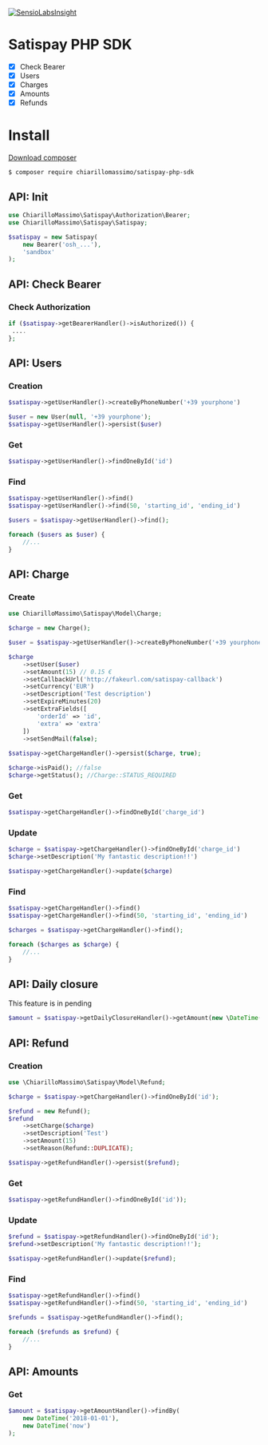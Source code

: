 [![SensioLabsInsight](https://insight.sensiolabs.com/projects/67c84e89-dfd1-4cd6-8604-53504f5dd101/mini.png)](https://insight.sensiolabs.com/projects/67c84e89-dfd1-4cd6-8604-53504f5dd101)

# Satispay PHP SDK

- [X] Check Bearer
- [X] Users
- [X] Charges
- [X] Amounts
- [X] Refunds

# Install
[Download composer](https://getcomposer.org/download)

```
$ composer require chiarillomassimo/satispay-php-sdk
```

## API: Init

```php
use ChiarilloMassimo\Satispay\Authorization\Bearer;
use ChiarilloMassimo\Satispay\Satispay;

$satispay = new Satispay(
    new Bearer('osh_...'),
    'sandbox'
);
```

## API: Check Bearer

### Check Authorization

```php
if ($satispay->getBearerHandler()->isAuthorized()) {
 ....
};
```

## API: Users

### Creation

```php
$satispay->getUserHandler()->createByPhoneNumber('+39 yourphone')

$user = new User(null, '+39 yourphone');
$satispay->getUserHandler()->persist($user)
```

### Get

```php
$satispay->getUserHandler()->findOneById('id')
```

### Find

```php
$satispay->getUserHandler()->find()
$satispay->getUserHandler()->find(50, 'starting_id', 'ending_id')

$users = $satispay->getUserHandler()->find();

foreach ($users as $user) {
    //...
}
```

## API: Charge

### Create

```php
use ChiarilloMassimo\Satispay\Model\Charge;

$charge = new Charge();

$user = $satispay->getUserHandler()->createByPhoneNumber('+39 yourphone');

$charge
    ->setUser($user)
    ->setAmount(15) // 0.15 €
    ->setCallbackUrl('http://fakeurl.com/satispay-callback')
    ->setCurrency('EUR')
    ->setDescription('Test description')
    ->setExpireMinutes(20)
    ->setExtraFields([
        'orderId' => 'id',
        'extra' => 'extra'
    ])
    ->setSendMail(false);
    
$satispay->getChargeHandler()->persist($charge, true);

$charge->isPaid(); //false
$charge->getStatus(); //Charge::STATUS_REQUIRED
```

### Get

```php
$satispay->getChargeHandler()->findOneById('charge_id')
```

### Update

```php
$charge = $satispay->getChargeHandler()->findOneById('charge_id')
$charge->setDescription('My fantastic description!!')

$satispay->getChargeHandler()->update($charge)
```

### Find

```php
$satispay->getChargeHandler()->find()
$satispay->getChargeHandler()->find(50, 'starting_id', 'ending_id')

$charges = $satispay->getChargeHandler()->find();

foreach ($charges as $charge) {
    //...
}
```

## API: Daily closure

This feature is in pending

```php
$amount = $satispay->getDailyClosureHandler()->getAmount(new \DateTime('2017/01/01'));
```

## API: Refund

### Creation

```php
use \ChiarilloMassimo\Satispay\Model\Refund;

$charge = $satispay->getChargeHandler()->findOneById('id');

$refund = new Refund();
$refund
    ->setCharge($charge)
    ->setDescription('Test')
    ->setAmount(15)
    ->setReason(Refund::DUPLICATE);

$satispay->getRefundHandler()->persist($refund);
```

### Get

```php
$satispay->getRefundHandler()->findOneById('id'));
```

### Update

```php
$refund = $satispay->getRefundHandler()->findOneById('id');
$refund->setDescription('My fantastic description!!');

$satispay->getRefundHandler()->update($refund);
```

### Find

```php
$satispay->getRefundHandler()->find()
$satispay->getRefundHandler()->find(50, 'starting_id', 'ending_id')

$refunds = $satispay->getRefundHandler()->find();

foreach ($refunds as $refund) {
    //...
}
```

## API: Amounts

### Get

```php
$amount = $satispay->getAmountHandler()->findBy(
    new DateTime('2018-01-01'),
    new DateTime('now')
);
```

